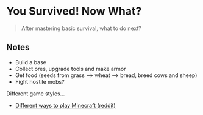# You Survived! Now What?
> After mastering basic survival, what to do next? 

## Notes
- Build a base
- Collect ores, upgrade tools and make armor
- Get food (seeds from grass --> wheat --> bread, breed cows and sheep)
- Fight hostile mobs?

Different game styles...
- [Different ways to play Minecraft (reddit)](https://www.reddit.com/r/Minecraft/comments/i3fd1/what_are_different_ways_to_play_minecraft/) 

